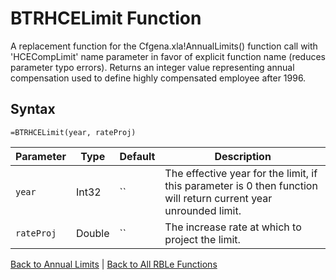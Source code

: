 # BTRHCELimit Function

A replacement function for the Cfgena.xla!AnnualLimits() function call with 'HCECompLimit' name parameter in favor of explicit function name (reduces parameter typo errors).  Returns an integer value representing annual compensation used to define highly compensated employee after 1996.

## Syntax

```excel
=BTRHCELimit(year, rateProj)
```

Parameter | Type | Default | Description
---|---|---|---
`year` | Int32 | `` | The effective year for the limit, if this parameter is 0 then function will return current year unrounded limit.
`rateProj` | Double | `` | The increase rate at which to project the limit.

[Back to Annual Limits](RBLeAnnualLimits.md) | [Back to All RBLe Functions](RBLe.md#function-documentation)